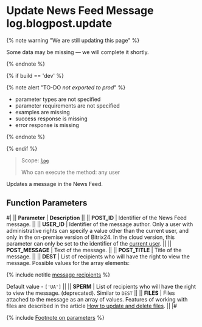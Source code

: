 # Update News Feed Message log.blogpost.update

{% note warning "We are still updating this page" %}

Some data may be missing — we will complete it shortly.

{% endnote %}

{% if build == 'dev' %}

{% note alert "TO-DO _not exported to prod_" %}

- parameter types are not specified
- parameter requirements are not specified
- examples are missing
- success response is missing
- error response is missing
  
{% endnote %}

{% endif %}

> Scope: [`log`](../scopes/permissions.md)
>
> Who can execute the method: any user

Updates a message in the News Feed.

## Function Parameters

#|
|| **Parameter** | **Description** ||
|| **POST_ID** | Identifier of the News Feed message. ||
|| **USER_ID** | Identifier of the message author. Only a user with administrative rights can specify a value other than the current user, and only in the on-premise version of Bitrix24. In the cloud version, this parameter can only be set to the identifier of the [current user](../how-to-call-rest-api/authorization.md#current-user-concept). ||
|| **POST_MESSAGE** | Text of the message. ||
|| **POST_TITLE** | Title of the message. ||
|| **DEST** | List of recipients who will have the right to view the message. Possible values for the array elements:

{% include notitle [message recipients](./_includes/log-recepients.md) %}

Default value - `['UA']`
||
|| **SPERM** | List of recipients who will have the right to view the message. (deprecated). Similar to `DEST` ||
|| **FILES** | Files attached to the message as an array of values. Features of working with files are described in the article [How to update and delete files](../files/how-to-update-files.md). ||
|#

{% include [Footnote on parameters](../../_includes/required.md) %}